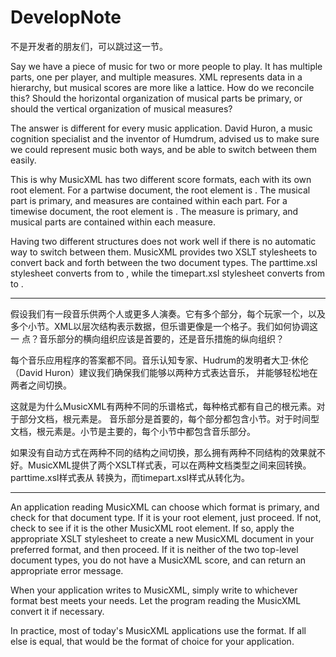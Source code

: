 # DevelopNote

不是开发者的朋友们，可以跳过这一节。

Say we have a piece of music for two or more people to play. It has multiple parts, one per player, and multiple
measures. XML represents data in a hierarchy, but musical scores are more like a lattice. How do we reconcile this?
Should the horizontal organization of musical parts be primary, or should the vertical organization of musical measures?

The answer is different for every music application. David Huron, a music cognition specialist and the inventor of
Humdrum, advised us to make sure we could represent music both ways, and be able to switch between them easily.

This is why MusicXML has two different score formats, each with its own root element. For a partwise document, the root
element is <score-partwise>. The musical part is primary, and measures are contained within each part. For a timewise
document, the root element is <score-timewise>. The measure is primary, and musical parts are contained within each
measure.

Having two different structures does not work well if there is no automatic way to switch between them. MusicXML
provides two XSLT stylesheets to convert back and forth between the two document types. The parttime.xsl stylesheet
converts from <score-partwise> to <score-timewise>, while the timepart.xsl stylesheet converts from <score-timewise>
to <score-partwise>.

---

假设我们有一段音乐供两个人或更多人演奏。它有多个部分，每个玩家一个，以及多个小节。XML以层次结构表示数据，但乐谱更像是一个格子。我们如何协调这一
点？音乐部分的横向组织应该是首要的，还是音乐措施的纵向组织？

每个音乐应用程序的答案都不同。音乐认知专家、Hudrum的发明者大卫·休伦（David Huron）建议我们确保我们能够以两种方式表达音乐，
并能够轻松地在两者之间切换。

这就是为什么MusicXML有两种不同的乐谱格式，每种格式都有自己的根元素。对于部分文档，根元素是<score partwise>。
音乐部分是首要的，每个部分都包含小节。对于时间型文档，根元素是<score timewise>。小节是主要的，每个小节中都包含音乐部分。

如果没有自动方式在两种不同的结构之间切换，那么拥有两种不同结构的效果就不好。MusicXML提供了两个XSLT样式表，可以在两种文档类型之间来回转换。parttime.xsl样式表从<score partwise>
转换为<score timewise>，而timepart.xsl样式从<score-timewise>转化为<score-partwise>。

---

An application reading MusicXML can choose which format is primary, and check for that document type. If it is your root
element, just proceed. If not, check to see if it is the other MusicXML root element. If so, apply the appropriate XSLT
stylesheet to create a new MusicXML document in your preferred format, and then proceed. If it is neither of the two
top-level document types, you do not have a MusicXML score, and can return an appropriate error message.

When your application writes to MusicXML, simply write to whichever format best meets your needs. Let the program
reading the MusicXML convert it if necessary.

In practice, most of today's MusicXML applications use the <score-partwise> format. If all else is equal, that would be
the format of choice for your application.